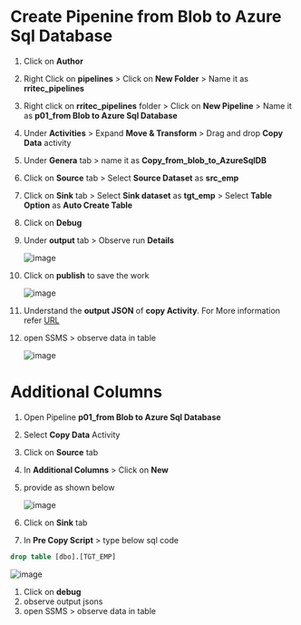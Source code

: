 # Create Pipenine from Blob to Azure Sql Database

  1. Click on **Author**
  1. Right Click on **pipelines** > Click on **New Folder** > Name it as **rritec_pipelines**
  1. Right click on **rritec_pipelines** folder > Click on **New Pipeline** > Name it as **p01_from Blob to Azure Sql Database**
  1. Under **Activities** > Expand **Move & Transform** > Drag and drop **Copy Data** activity
  1. Under **Genera** tab > name it as **Copy_from_blob_to_AzureSqlDB**
  1. Click on **Source** tab > Select **Source Dataset** as **src_emp**
  1. Click on **Sink** tab > Select **Sink dataset** as **tgt_emp** > Select **Table Option** as **Auto Create Table**
  1. Click on **Debug**
  1. Under **output** tab > Observe run **Details**

     ![image](https://user-images.githubusercontent.com/20516321/209774609-19490338-3be6-4f65-8a4e-bc762b3a7dc0.png)

  1. Click on **publish** to save the work

     ![image](https://user-images.githubusercontent.com/20516321/209419233-cd322af4-fb3e-4b62-9713-228462d1bbe8.png)

  1. Understand the **output JSON** of **copy Activity**. For More information refer [URL](https://learn.microsoft.com/en-us/azure/data-factory/copy-activity-monitoring?tabs=data-factory#monitor-programmatically) 
  1. open SSMS > observe data in table

     ![image](https://user-images.githubusercontent.com/20516321/209419293-07193ab6-aa37-49d6-bd60-ef786cbcc0ab.png)

# Additional Columns

  1. Open Pipeline **p01_from Blob to Azure Sql Database**
  1. Select **Copy Data** Activity
  1. Click on **Source** tab 
  1. In **Additional Columns**  > Click on **New**
  1. provide as shown below

     ![image](https://user-images.githubusercontent.com/20516321/209504074-83671970-e0cd-4a35-a09e-73a7b2e85ec6.png)

  1. Click on **Sink** tab
  1. In **Pre Copy Script** > type below sql code
``` sql
drop table [dbo].[TGT_EMP]
```
![image](https://user-images.githubusercontent.com/20516321/209504332-94e596eb-5636-4627-b45a-b06c12efb274.png)

  1. Click on **debug**
  1. observe output jsons
  1. open SSMS > observe data in table

